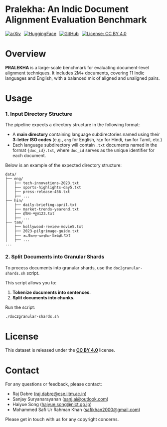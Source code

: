 # Pralekha: An Indic Document Alignment Evaluation Benchmark

<div style="display: flex; gap: 10px;">
  <a href="https://arxiv.org/abs/2411.19096">
    <img src="https://img.shields.io/badge/arXiv-2411.19096-B31B1B" alt="arXiv">
  </a>
  <a href="https://huggingface.co/datasets/ai4bharat/Pralekha">
    <img src="https://img.shields.io/badge/huggingface-Pralekha-yellow" alt="HuggingFace">
  </a>
  <a href="https://github.com/AI4Bharat/Pralekha">
    <img src="https://img.shields.io/badge/github-Pralekha-blue" alt="GitHub">
  </a>
  <a href="https://creativecommons.org/licenses/by/4.0/">
    <img src="https://img.shields.io/badge/License-CC%20BY%204.0-lightgrey" alt="License: CC BY 4.0">
  </a>
</div>

# Overview
**PRALEKHA** is a large-scale benchmark for evaluating document-level alignment techniques. It includes 2M+ documents, covering 11 Indic languages and English, with a balanced mix of aligned and unaligned pairs.

# Usage
### 1. Input Directory Structure

The pipeline expects a directory structure in the following format:

- A **main directory** containing language subdirectories named using their **3-letter ISO codes** (e.g., `eng` for English, `hin` for Hindi, `tam` for Tamil, etc.)
- Each language subdirectory will contain `.txt` documents named in the format `{doc_id}.txt`, where `doc_id` serves as the unique identifier for each document.

Below is an example of the expected directory structure:
```plaintext
data/
├── eng/
│   ├── tech-innovations-2023.txt                
│   ├── sports-highlights-day5.txt     
│   ├── press-release-456.txt         
│   ├── ...
├── hin/
│   ├── daily-briefing-april.txt       
│   ├── market-trends-yearend.txt      
│   ├── इंडिया-न्यूज़123.txt              
│   ├── ...
├── tam/
│   ├── kollywood-review-movie5.txt   
│   ├── 2023-pilgrimage-guide.txt       
│   ├── கடலோர-மாநில-செய்தி.txt          
│   ├── ...
...
```
### 2. Split Documents into Granular Shards

To process documents into granular shards, use the `doc2granular-shards.sh` script.

This script allows you to:
1. **Tokenize documents into sentences.**
2. **Split documents into chunks.**

Run the script:
```bash
./doc2granular-shards.sh
```
# License

This dataset is released under the [**CC BY 4.0**](https://creativecommons.org/licenses/by/4.0/) license.


# Contact

For any questions or feedback, please contact:

- Raj Dabre ([raj.dabre@cse.iitm.ac.in](mailto:raj.dabre@cse.iitm.ac.in))  
- Sanjay Suryanarayanan ([sanj.ai@outlook.com](mailto:sanj.ai@outlook.com))  
- Haiyue Song ([haiyue.song@nict.go.jp](mailto:haiyue.song@nict.go.jp))  
- Mohammed Safi Ur Rahman Khan ([safikhan2000@gmail.com](mailto:safikhan2000@gmail.com))  

Please get in touch with us for any copyright concerns.
